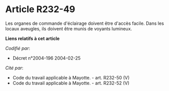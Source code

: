 # Article R232-49

Les organes de commande d'éclairage doivent être d'accès facile. Dans les locaux aveugles, ils doivent être munis de voyants
lumineux.

**Liens relatifs à cet article**

_Codifié par_:

  - Décret n°2004-196 2004-02-25

_Cité par_:

  - Code du travail applicable à Mayotte. - art. R232-50 (V)
  - Code du travail applicable à Mayotte. - art. R232-52 (V)
